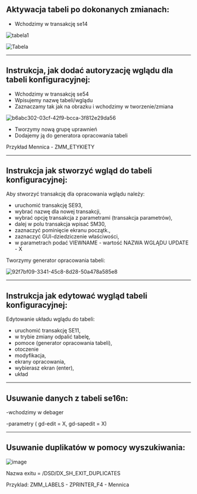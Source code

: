 ## Aktywacja tabeli po dokonanych zmianach:

* Wchodzimy w transakcję se14

![tabela1](https://user-images.githubusercontent.com/91785152/224951430-ac96fc80-a7f7-4850-b760-d90ba76cdcab.png)

![Tabela](https://user-images.githubusercontent.com/91785152/224951455-62e6b16c-2122-4e1f-8672-ed47e205de48.png)

-----------------------------------------------------------------------------------------------------------------------------------------------------------------------

## Instrukcja, jak dodać autoryzację wglądu dla tabeli konfiguracyjnej:

* Wchodzimy w transakcję se54
* Wpisujemy nazwę tabeli/wglądu
* Zaznaczamy tak jak na obrazku i wchodzimy w tworzenie/zmiana

![b6abc302-03cf-42f9-bcca-3f812e29da56](https://user-images.githubusercontent.com/91785152/204552477-25fcf053-bc05-41ba-a3e7-9c1f105337df.jpg)

* Tworzymy nową grupę uprawnień
* Dodajemy ją do generatora opracowania tabeli

Przykład Mennica - ZMM_ETYKIETY

-----------------------------------------------------------------------------------------------------------------------------------------------------------------------

## Instrukcja jak stworzyć wgląd do tabeli konfiguracyjnej:

Aby stworzyć transakcję dla opracowania wglądu należy:

- uruchomić transakcję SE93,
- wybrać nazwę dla nowej transakcji,
- wybrać opcję transakcja z parametrami (transakcja parametrów),
- dalej w polu transakcja wpisać SM30,
- zaznaczyć pominięcie ekranu początk.,
- zaznaczyć GUI-dziedziczenie właściwości,
- w parametrach podać VIEWNAME - wartość NAZWA WGLĄDU
		      UPDATE	- X
		      
Tworzymy generator opracowania tabeli:

![92f7bf09-3341-45c8-8d28-50a478a585e8](https://user-images.githubusercontent.com/91785152/198004684-a3dce76d-9377-49cf-a564-8c2e45915daa.jpg)

-----------------------------------------------------------------------------------------------------------------------------------------------------------------------

## Instrukcja jak edytować wygląd tabeli konfiguracyjnej:

Edytowanie układu wglądu do tabeli:

- uruchomić transakcję SE11,
- w trybie zmiany odpalić tabelę,
- pomoce (generator opracowania tabeli),
- otoczenie
- modyfikacja,
- ekrany opracowania,
- wybierasz ekran (enter),
- układ

-----------------------------------------------------------------------------------------------------------------------------------------------------------------------

## Usuwanie danych z tabeli se16n:

-wchodzimy w debager

-parametry ( gd-edit = X, gd-sapedit = X)

-----------------------------------------------------------------------------------------------------------------------------------------------------------------------

## Usuwanie duplikatów w pomocy wyszukiwania:

![image](https://user-images.githubusercontent.com/91785152/205066443-0507f392-41af-4f48-aa8f-938e20ae76fe.png)

Nazwa exitu = /DSD/DX_SH_EXIT_DUPLICATES

Przyklad: ZMM_LABELS - ZPRINTER_F4 - Mennica
